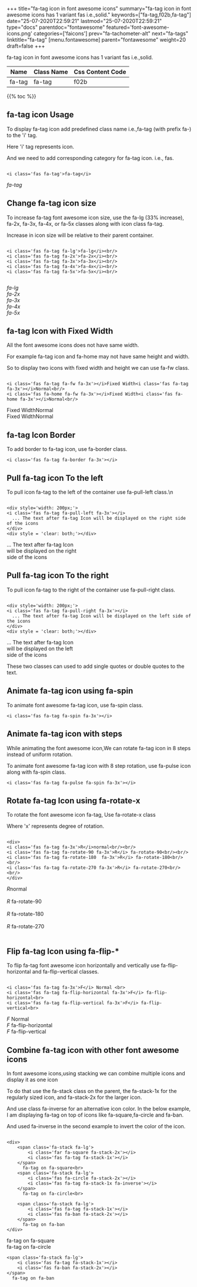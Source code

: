 +++
title="fa-tag icon in font awesome icons"
summary="fa-tag icon in font awesome icons has 1 variant fas i.e.,solid."
keywords=["fa-tag,f02b,fa-tag"]
date="25-07-2020T22:59:21"
lastmod="25-07-2020T22:59:21"
type="docs"
parentdoc="fontawesome"
featured='font-awesome-icons.png'
categories=['faicons']
prev="fa-tachometer-alt"
next="fa-tags"
linktitle="fa-tag"
[menu.fontawesome]
parent="fontawesome"
weight=20
draft=false
+++


fa-tag icon in font awesome icons has 1 variant fas i.e.,solid.

<div class='table-responsive'><table class='table'><thead><tr><th>Name</th><th>Class Name</th><th>Css Content Code</th></tr></thead><tbody><tr><td>fa-tag</td><td>fa-tag</td><td>f02b</td></tr></tbody></table></div>


{{% toc %}}


## fa-tag icon Usage

To display fa-tag icon add predefined class name i.e.,fa-tag (with prefix fa-) to the 'i' tag.

Here 'i' tag represents icon.

And we need to add corresponding category for fa-tag icon. i.e., fas.


```

<i class='fas fa-tag'>fa-tag</i>
```

<i class='fas fa-tag'>fa-tag</i>




## Change fa-tag icon size
To increase fa-tag font awesome icon size, use the fa-lg (33% increase), fa-2x, fa-3x, fa-4x, or fa-5x classes along with icon class fa-tag.

Increase in icon size will be relative to their parent container. 

```

<i class='fas fa-tag fa-lg'>fa-lg</i><br/>
<i class='fas fa-tag fa-2x'>fa-2x</i><br/>
<i class='fas fa-tag fa-3x'>fa-3x</i><br/>
<i class='fas fa-tag fa-4x'>fa-4x</i><br/>
<i class='fas fa-tag fa-5x'>fa-5x</i><br/>
            
```

<i class='fas fa-tag fa-lg'>fa-lg</i><br/>
<i class='fas fa-tag fa-2x'>fa-2x</i><br/>
<i class='fas fa-tag fa-3x'>fa-3x</i><br/>
<i class='fas fa-tag fa-4x'>fa-4x</i><br/>
<i class='fas fa-tag fa-5x'>fa-5x</i><br/>
            



## fa-tag Icon with Fixed Width 

All the font awesome icons does not have same width.

For example fa-tag icon and fa-home may not have same height and width.

So to display two icons with fixed width and height we can use fa-fw class.


```

<i class='fas fa-tag fa-fw fa-3x'></i>Fixed Width<i class='fas fa-tag fa-3x'></i>Normal<br/>
<i class='fas fa-home fa-fw fa-3x'></i>Fixed Width<i class='fas fa-home fa-3x'></i>Normal<br/>
```

<i class='fas fa-tag fa-fw fa-3x'></i>Fixed Width<i class='fas fa-tag fa-3x'></i>Normal<br/>
<i class='fas fa-home fa-fw fa-3x'></i>Fixed Width<i class='fas fa-home fa-3x'></i>Normal<br/>



## fa-tag Icon Border 

To add border to fa-tag icon, use fa-border class.


```
<i class='fas fa-tag fa-border fa-3x'></i>

```
<i class='fas fa-tag fa-border fa-3x'></i>





## Pull fa-tag icon To the left

To pull icon fa-tag to the left of the container use fa-pull-left class.\n

```

<div style='width: 200px;'>
<i class='fas fa-tag fa-pull-left fa-3x'></i>
  ... The text after fa-tag Icon will be displayed on the right side of the icons
</div>
<div style = 'clear: both;'></div>
```

<div style='width: 200px;'>
<i class='fas fa-tag fa-pull-left fa-3x'></i>
  ... The text after fa-tag Icon will be displayed on the right side of the icons
</div>
<div style = 'clear: both;'></div>




## Pull fa-tag icon To the right
To pull icon fa-tag to the right of the container use fa-pull-right class.

```

<div style='width: 200px;'>
<i class='fas fa-tag fa-pull-right fa-3x'></i>
  ... The text after fa-tag Icon will be displayed on the left side of the icons
</div>
<div style = 'clear: both;'></div>
```

<div style='width: 200px;'>
<i class='fas fa-tag fa-pull-right fa-3x'></i>
  ... The text after fa-tag Icon will be displayed on the left side of the icons
</div>
<div style = 'clear: both;'></div>

These two classes can used to add single quotes or double quotes to the text.


## Animate fa-tag icon using fa-spin
To animate font awesome fa-tag icon, use fa-spin class.

```
<i class='fas fa-tag fa-spin fa-3x'></i>
```
<i class='fas fa-tag fa-spin fa-3x'></i>




## Animate fa-tag icon with steps
While animating the font awesome icon,We can rotate fa-tag icon in 8 steps instead of uniform rotation.

To animate font awesome fa-tag icon with 8 step rotation, use fa-pulse icon along with fa-spin class.


```
<i class='fas fa-tag fa-pulse fa-spin fa-3x'></i>

```
<i class='fas fa-tag fa-pulse fa-spin fa-3x'></i>





## Rotate fa-tag Icon using fa-rotate-x
To rotate the font awesome icon fa-tag, Use fa-rotate-x class

Where 'x' represents degree of rotation.


```

<div>
<i class='fas fa-tag fa-3x'>R</i>normal<br/><br/>
<i class='fas fa-tag fa-rotate-90 fa-3x'>R</i> fa-rotate-90<br/><br/> 
<i class='fas fa-tag fa-rotate-180  fa-3x'>R</i> fa-rotate-180<br/><br/> 
<i class='fas fa-tag fa-rotate-270 fa-3x'>R</i> fa-rotate-270<br/><br/>
</div>
```

<div>
<i class='fas fa-tag fa-3x'>R</i>normal<br/><br/>
<i class='fas fa-tag fa-rotate-90 fa-3x'>R</i> fa-rotate-90<br/><br/> 
<i class='fas fa-tag fa-rotate-180  fa-3x'>R</i> fa-rotate-180<br/><br/> 
<i class='fas fa-tag fa-rotate-270 fa-3x'>R</i> fa-rotate-270<br/><br/>
</div>




## Flip fa-tag Icon using fa-flip-*
To flip fa-tag font awesome icon horizontally and vertically use fa-flip-horizontal and fa-flip-vertical classes. 

```

<i class='fas fa-tag fa-3x'>F</i> Normal <br>
<i class='fas fa-tag fa-flip-horizontal fa-3x'>F</i> fa-flip-horizontal<br>
<i class='fas fa-tag fa-flip-vertical fa-3x'>F</i> fa-flip-vertical<br>
```

<i class='fas fa-tag fa-3x'>F</i> Normal <br>
<i class='fas fa-tag fa-flip-horizontal fa-3x'>F</i> fa-flip-horizontal<br>
<i class='fas fa-tag fa-flip-vertical fa-3x'>F</i> fa-flip-vertical<br>




## Combine fa-tag icon with other font awesome icons
In font awesome icons,using stacking we can combine multiple icons and display it as one icon 

To do that use the fa-stack class on the parent, the fa-stack-1x for the regularly sized icon, and fa-stack-2x for the larger icon.

And use class fa-inverse for an alternative icon color. 
In the below example, I am displaying fa-tag on top of icons like fa-square,fa-circle and fa-ban.

And used fa-inverse in the second example to invert the color of the icon.

```

<div>
    <span class='fa-stack fa-lg'>
        <i class='far fa-square fa-stack-2x'></i>
        <i class='fas fa-tag fa-stack-1x'></i>
    </span>
      fa-tag on fa-square<br>
    <span class='fa-stack fa-lg'>
        <i class='fas fa-circle fa-stack-2x'></i>
        <i class='fas fa-tag fa-stack-1x fa-inverse'></i>
    </span>
      fa-tag on fa-circle<br>

    <span class='fa-stack fa-lg'>
        <i class='fas fa-tag fa-stack-1x'></i>
        <i class='fas fa-ban fa-stack-2x'></i>
    </span>
      fa-tag on fa-ban
</div>
```

<div>
    <span class='fa-stack fa-lg'>
        <i class='far fa-square fa-stack-2x'></i>
        <i class='fas fa-tag fa-stack-1x'></i>
    </span>
      fa-tag on fa-square<br>
    <span class='fa-stack fa-lg'>
        <i class='fas fa-circle fa-stack-2x'></i>
        <i class='fas fa-tag fa-stack-1x fa-inverse'></i>
    </span>
      fa-tag on fa-circle<br>

    <span class='fa-stack fa-lg'>
        <i class='fas fa-tag fa-stack-1x'></i>
        <i class='fas fa-ban fa-stack-2x'></i>
    </span>
      fa-tag on fa-ban
</div>






